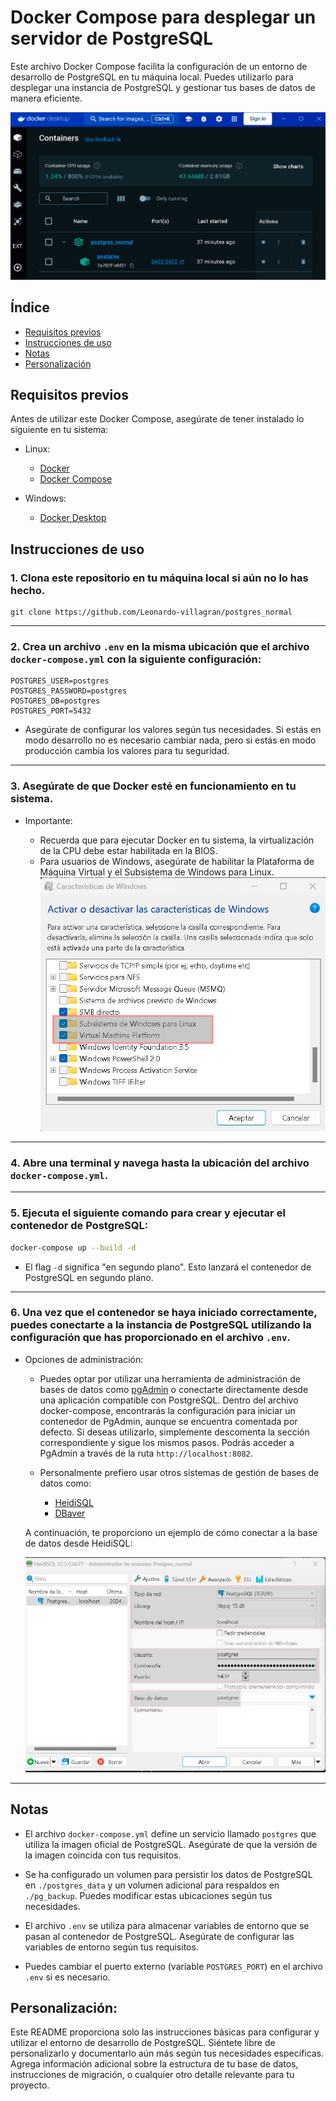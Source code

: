 # Docker Compose para desplegar un servidor de PostgreSQL

Este archivo Docker Compose facilita la configuración de un entorno de desarrollo de PostgreSQL en tu máquina local. Puedes utilizarlo para desplegar una instancia de PostgreSQL y gestionar tus bases de datos de manera eficiente.

![alt text](public/images/docker_postgres.jpg)
## Índice

* [Requisitos previos](#requisitos-previos)
* [Instrucciones de uso](#instrucciones-de-uso)
* [Notas](#notas)
* [Personalización](#personalización)

## Requisitos previos

Antes de utilizar este Docker Compose, asegúrate de tener instalado lo siguiente en tu sistema:

* Linux:

   - [Docker](https://www.docker.com/get-started)
   - [Docker Compose](https://docs.docker.com/compose/install/)

* Windows:

   - [Docker Desktop](https://www.docker.com/products/docker-desktop/)

## Instrucciones de uso

### 1. Clona este repositorio en tu máquina local si aún no lo has hecho.

```
git clone https://github.com/Leonardo-villagran/postgres_normal
```
---
### 2. Crea un archivo `.env` en la misma ubicación que el archivo `docker-compose.yml` con la siguiente configuración:

   ```plaintext
   POSTGRES_USER=postgres
   POSTGRES_PASSWORD=postgres
   POSTGRES_DB=postgres
   POSTGRES_PORT=5432
   ```

   - Asegúrate de configurar los valores según tus necesidades. Si estás en modo desarrollo no es necesario cambiar nada, pero si estás en modo producción cambia los valores para tu seguridad.
---
### 3. Asegúrate de que Docker esté en funcionamiento en tu sistema.

   * Importante:

      - Recuerda que para ejecutar Docker en tu sistema, la virtualización de la CPU debe estar habilitada en la BIOS.
      - Para usuarios de Windows, asegúrate de habilitar la Plataforma de Máquina Virtual y el Subsistema de Windows para Linux.
      ![Windows](public/images/windows_docker_requirements.jpg)
---
### 4. Abre una terminal y navega hasta la ubicación del archivo `docker-compose.yml`.
---
### 5. Ejecuta el siguiente comando para crear y ejecutar el contenedor de PostgreSQL:

   ```bash
   docker-compose up --build -d
   ```

   - El flag `-d` significa "en segundo plano". Esto lanzará el contenedor de PostgreSQL en segundo plano.
---
### 6. Una vez que el contenedor se haya iniciado correctamente, puedes conectarte a la instancia de PostgreSQL utilizando la configuración que has proporcionado en el archivo `.env`.

   * Opciones de administración:
      - Puedes optar por utilizar una herramienta de administración de bases de datos como [pgAdmin](https://www.pgadmin.org/) o conectarte directamente desde una aplicación compatible con PostgreSQL. Dentro del archivo docker-compose, encontrarás la configuración para iniciar un contenedor de PgAdmin, aunque se encuentra comentada por defecto. Si deseas utilizarlo, simplemente descomenta la sección correspondiente y sigue los mismos pasos. Podrás acceder a PgAdmin a través de la ruta `http://localhost:8082`.

      - Personalmente prefiero usar otros sistemas de gestión de bases de datos como:

         - [HeidiSQL](https://www.heidisql.com/) 
         - [DBaver](https://dbeaver.io/)

      A continuación, te proporciono un ejemplo de cómo conectar a la base de datos desde HeidiSQL:

      ![HeidiSQL](public/images/heidiSQL.jpg)
---


## Notas

- El archivo `docker-compose.yml` define un servicio llamado `postgres` que utiliza la imagen oficial de PostgreSQL. Asegúrate de que la versión de la imagen coincida con tus requisitos.

- Se ha configurado un volumen para persistir los datos de PostgreSQL en `./postgres_data` y un volumen adicional para respaldos en `./pg_backup`. Puedes modificar estas ubicaciones según tus necesidades.

- El archivo `.env` se utiliza para almacenar variables de entorno que se pasan al contenedor de PostgreSQL. Asegúrate de configurar las variables de entorno según tus requisitos.

- Puedes cambiar el puerto externo (variable `POSTGRES_PORT`) en el archivo `.env` si es necesario.



## Personalización:

Este README proporciona solo las instrucciones básicas para configurar y utilizar el entorno de desarrollo de PostgreSQL. Siéntete libre de personalizarlo y documentarlo aún más según tus necesidades específicas. Agrega información adicional sobre la estructura de tu base de datos, instrucciones de migración, o cualquier otro detalle relevante para tu proyecto.